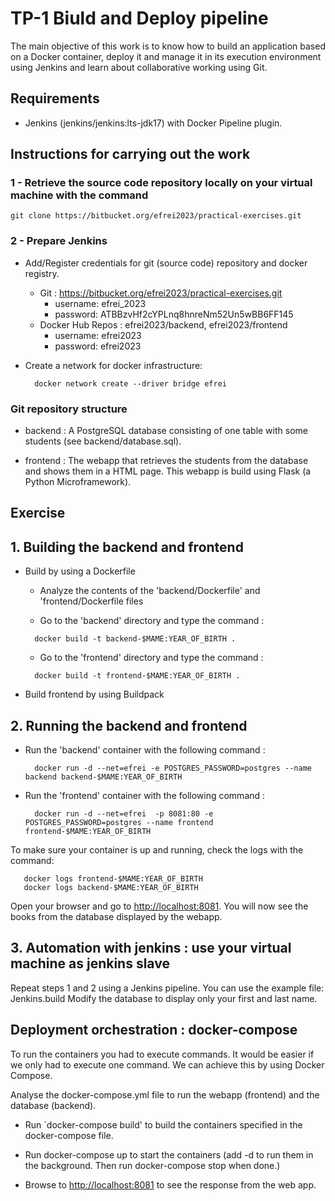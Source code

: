 # TP-1 Biuld and Deploy pipeline #

The main objective of this work is to know how to build an application based on a Docker container, deploy it and manage it in its execution environment using Jenkins and learn about collaborative working using Git.

## Requirements ##

* Jenkins (jenkins/jenkins:lts-jdk17) with Docker Pipeline plugin.

## Instructions for carrying out the work ##

### 1 - Retrieve the source code repository locally on your virtual machine with the command

```console
git clone https://bitbucket.org/efrei2023/practical-exercises.git
```

### 2 - Prepare Jenkins

* Add/Register credentials for git (source code) repository and docker registry.
  * Git : <https://bitbucket.org/efrei2023/practical-exercises.git>
    * username: efrei_2023
    * password: ATBBzvHf2cYPLnq8hnreNm52Un5wBB6FF145
  * Docker Hub Repos : efrei2023/backend, efrei2023/frontend
    * username: efrei2023
    * password: efrei2023
* Create a network for docker infrastructure:

   ```console
     docker network create --driver bridge efrei
   ```

### Git repository structure

* backend : A PostgreSQL database consisting of one table with some students (see backend/database.sql).

* frontend : The webapp that retrieves the students from the database and shows them in a HTML page. This webapp is build using Flask (a Python Microframework).

## Exercise

## 1. Building the backend and frontend

* Build by using a Dockerfile
  * Analyze the contents of the 'backend/Dockerfile' and 'frontend/Dockerfile files

  * Go to the 'backend' directory and type the command :

   ```console
     docker build -t backend-$MAME:YEAR_OF_BIRTH .
   ```

  * Go to the 'frontend' directory and type the command :

   ```console
     docker build -t frontend-$MAME:YEAR_OF_BIRTH .
   ```

* Build frontend by using Buildpack

## 2. Running the backend and frontend

* Run the 'backend' container with the following  command :

   ```console
     docker run -d --net=efrei -e POSTGRES_PASSWORD=postgres --name backend backend-$MAME:YEAR_OF_BIRTH
   ```

* Run the 'frontend' container with the following  command :

   ```console
     docker run -d --net=efrei  -p 8081:80 -e POSTGRES_PASSWORD=postgres --name frontend frontend-$MAME:YEAR_OF_BIRTH
   ```

To make sure your container is up and running, check the logs with the command:

  ```console
     docker logs frontend-$MAME:YEAR_OF_BIRTH
     docker logs backend-$MAME:YEAR_OF_BIRTH
   ```

Open your browser and go to <http://localhost:8081>. You will now see the books from the database displayed by the webapp.

## 3. Automation with jenkins : use your virtual machine as jenkins slave

Repeat steps 1 and 2 using a Jenkins pipeline. You can use the example file: Jenkins.build
Modify the database to display only your first and last name.

## Deployment orchestration : docker-compose ##

To run the containers you had to execute commands. It would be easier if we only had to execute one command. We can achieve this by using Docker Compose.

Analyse the docker-compose.yml file to run the webapp (frontend) and the database (backend).

* Run `docker-compose build' to build the containers specified in the docker-compose file.

* Run docker-compose up to start the containers (add -d to run them in the background. Then run docker-compose stop when done.)

* Browse to <http://localhost:8081> to see the response from the web app.
